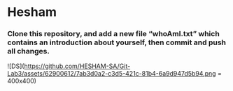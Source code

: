 # Hesham
### Clone this repository, and add a new file “whoAmI.txt” which contains an introduction about yourself, then commit and push all changes.

![DS](https://github.com/HESHAM-SA/Git-Lab3/assets/62900612/7ab3d0a2-c3d5-421c-81b4-6a9d947d5b94.png = 400x400)
